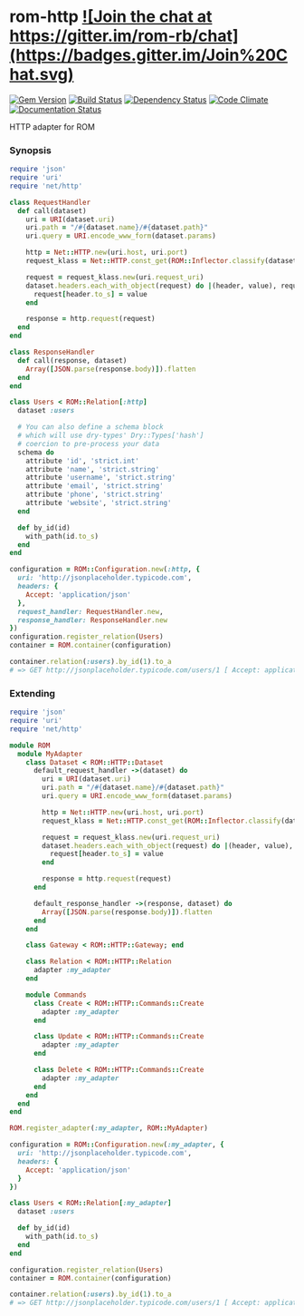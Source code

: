 # rom-http <a href="https://gitter.im/rom-rb/chat" target="_blank">![Join the chat at https://gitter.im/rom-rb/chat](https://badges.gitter.im/Join%20Chat.svg)</a>

<a href="https://rubygems.org/gems/rom-http" target="_blank">![Gem Version](https://badge.fury.io/rb/rom-http.svg)</a>
<a href="https://travis-ci.org/rom-rb/rom-http" target="_blank">![Build Status](https://travis-ci.org/rom-rb/rom-http.svg?branch=master)</a>
<a href="https://gemnasium.com/rom-rb/rom-http" target="_blank">![Dependency Status](https://gemnasium.com/rom-rb/rom-http.svg)</a>
<a href="https://codeclimate.com/github/rom-rb/rom-http" target="_blank">![Code Climate](https://codeclimate.com/github/rom-rb/rom-http/badges/gpa.svg)</a>
<a href="http://inch-ci.org/github/rom-rb/rom-http" target="_blank">![Documentation Status](http://inch-ci.org/github/rom-rb/rom-http.svg?branch=master&style=flat)</a>

HTTP adapter for ROM

### Synopsis

```ruby
require 'json'
require 'uri'
require 'net/http'

class RequestHandler
  def call(dataset)
    uri = URI(dataset.uri)
    uri.path = "/#{dataset.name}/#{dataset.path}"
    uri.query = URI.encode_www_form(dataset.params)

    http = Net::HTTP.new(uri.host, uri.port)
    request_klass = Net::HTTP.const_get(ROM::Inflector.classify(dataset.request_method))

    request = request_klass.new(uri.request_uri)
    dataset.headers.each_with_object(request) do |(header, value), request|
      request[header.to_s] = value
    end

    response = http.request(request)
  end
end

class ResponseHandler
  def call(response, dataset)
    Array([JSON.parse(response.body)]).flatten
  end
end

class Users < ROM::Relation[:http]
  dataset :users

  # You can also define a schema block
  # which will use dry-types' Dry::Types['hash']
  # coercion to pre-process your data
  schema do
    attribute 'id', 'strict.int'
    attribute 'name', 'strict.string'
    attribute 'username', 'strict.string'
    attribute 'email', 'strict.string'
    attribute 'phone', 'strict.string'
    attribute 'website', 'strict.string'
  end

  def by_id(id)
    with_path(id.to_s)
  end
end

configuration = ROM::Configuration.new(:http, {
  uri: 'http://jsonplaceholder.typicode.com',
  headers: {
    Accept: 'application/json'
  },
  request_handler: RequestHandler.new,
  response_handler: ResponseHandler.new
})
configuration.register_relation(Users)
container = ROM.container(configuration)

container.relation(:users).by_id(1).to_a
# => GET http://jsonplaceholder.typicode.com/users/1 [ Accept: application/json ]
```

### Extending

```ruby
require 'json'
require 'uri'
require 'net/http'

module ROM
  module MyAdapter
    class Dataset < ROM::HTTP::Dataset
      default_request_handler ->(dataset) do
        uri = URI(dataset.uri)
        uri.path = "/#{dataset.name}/#{dataset.path}"
        uri.query = URI.encode_www_form(dataset.params)

        http = Net::HTTP.new(uri.host, uri.port)
        request_klass = Net::HTTP.const_get(ROM::Inflector.classify(dataset.request_method))

        request = request_klass.new(uri.request_uri)
        dataset.headers.each_with_object(request) do |(header, value), request|
          request[header.to_s] = value
        end

        response = http.request(request)
      end

      default_response_handler ->(response, dataset) do
        Array([JSON.parse(response.body)]).flatten
      end
    end

    class Gateway < ROM::HTTP::Gateway; end

    class Relation < ROM::HTTP::Relation
      adapter :my_adapter
    end

    module Commands
      class Create < ROM::HTTP::Commands::Create
        adapter :my_adapter
      end

      class Update < ROM::HTTP::Commands::Create
        adapter :my_adapter
      end

      class Delete < ROM::HTTP::Commands::Create
        adapter :my_adapter
      end
    end
  end
end

ROM.register_adapter(:my_adapter, ROM::MyAdapter)

configuration = ROM::Configuration.new(:my_adapter, {
  uri: 'http://jsonplaceholder.typicode.com',
  headers: {
    Accept: 'application/json'
  }
})

class Users < ROM::Relation[:my_adapter]
  dataset :users

  def by_id(id)
    with_path(id.to_s)
  end
end

configuration.register_relation(Users)
container = ROM.container(configuration)

container.relation(:users).by_id(1).to_a
# => GET http://jsonplaceholder.typicode.com/users/1 [ Accept: application/json ]
```
